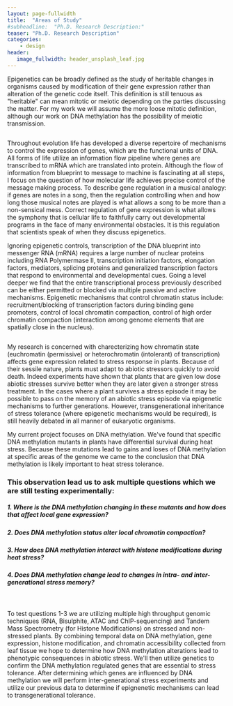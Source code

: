 ```yaml
---
layout: page-fullwidth
title:  "Areas of Study"
#subheadline:  "Ph.D. Research Description:"
teaser: "Ph.D. Research Description"
categories:
    - design
header:
   image_fullwidth: header_unsplash_leaf.jpg
---
```


<p>Epigenetics can be broadly defined as the study of heritable changes in organisms caused by modification of their gene expression rather than alteration of the genetic code itself. This definition is still tenuous as "heritable" can mean mitotic or meiotic depending on the parties discussing the matter. For my work we will assume the more loose mitotic definition, although our work on DNA methylation has the possibility of meiotic transmission.</p>
<div class="row">
    <div class="medium-12 columns t30">
    <img src="{{ site.urlimg }}Central_dogma.jpg" alt="">
    </div>
</div>
<p>Throughout evolution life has developed a diverse repertoire of mechanisms to control the expression of genes, which are the functional units of DNA. All forms of life utilize an information flow pipeline where genes are transcribed to mRNA which are translated into protein. Although the flow of information from blueprint to message to machine is fascinating at all steps, I focus on the question of how molecular life achieves precise control of the message making process. To describe gene regulation in a musical analogy: if genes are notes in a song, then the regulation controlling when and how long those musical notes are played is what allows a song to be more than a non-sensical mess. Correct regulation of gene expression is what allows the symphony that is cellular life to faithfully carry out developmental programs in the face of many environmental obstacles. It is this regulation that scientists speak of when they discuss epigenetics.</p>

<p>Ignoring epigenetic controls, transcription of the DNA blueprint into messenger RNA (mRNA) requires a large number of nuclear proteins including RNA Polymermase II, transcription initiation factors, elongation factors, mediators, splicing proteins and generalized transcription factors that respond to environmental and developmental cues. Going a level deeper we find that the entire transcriptional process previously described can be either permitted or blocked via multiple passive and active mechanisms. Epigenetic mechanisms that control chromatin status include: recruitment/blocking of transcription factors during binding gene promoters, control of local chromatin compaction, control of high order chromatin compaction (interaction among genome elements that are spatially close in the nucleus).</p>
<div class="row">
    <div class="column.small-centered">
    <img src="{{ site.urlimg }}chromatin_model.jpg" alt="">
    </div>  
</div>
<p>My research is concerned with charecterizing how chromatin state (euchromatin (permissive) or heterochromatin (intolerant) of transcription) affects gene expression related to stress response in plants. Because of their sessile nature, plants must adapt to abiotic stressors quickly to avoid death. Indeed experiments have shown that plants that are given low dose abiotic stresses survive better when they are later given a stronger stress treatment. In the cases where a plant survives a stress episode it may be possible to pass on the memory of an abiotic stress episode via epigenetic mechanisms to further generations. However, transgenerational inheritance of stress tolerance (where epigenetic mechanisms would be required), is still heavily debated in all manner of eukaryotic organisms.</p>

<p> My current project focuses on DNA methylation. We've found that specific DNA methylation mutants in plants have differential survival during heat stress. Because these mutations lead to gains and loses of DNA methylation at specific areas of the genome we came to the conclusion that DNA methylation is likely important to heat stress tolerance.</p>


<h3>This observation lead us to ask multiple questions which we are still testing experimentally:</h3>   
<h5>1. Where is the DNA methylation changing in these mutants and how does that affect local gene expression?</h5>  
<h5>2. Does DNA methylation status alter local chromatin compaction?</h5>
<h5>3. How does DNA methylation interact with histone modifications during heat stress?</h5>
<h5> 4. Does DNA methylation change lead to changes in intra- and inter-generational stress memory?</h5>   
<br />  
<p>To test questions 1-3 we are utilizing multiple high throughput genomic techniques (RNA, Bisulphite, ATAC and ChIP-sequencing) and Tandem Mass Spectrometry (for Histone Modifications) on stressed and non-stressed plants. By combining temporal data on DNA methylation, gene expression, histone modification, and chromatin accessibility collected from leaf tissue we hope to determine how DNA methylation alterations lead to phenotypic consequences in abiotic stress. We'll then utilize genetics to confirm the DNA methylation regulated genes that are essential to stress tolerance. After determining which genes are influenced by DNA methylation we will perform inter-generational stress experiments and utilize our previous data to determine if epignenetic mechanisms can lead to transgenerational tolerance.</p>
